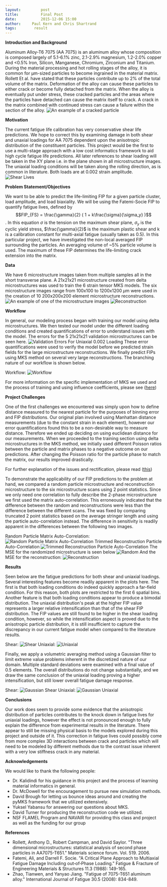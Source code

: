 ```yaml
---
layout:     	post
title:      	Final Post
date:       	2015-12-06 15:00
author:     Paul Kern and Chris Shartrand
tags:        result 
---
```

<!-- Start Writing Below in Markdown -->

**Introduction and Background**

Aluminum Alloy-T6 7075 (AA 7075) is an aluminum alloy whose composition is composed largely of 5.1-6.1% zinc, 2.1-2.9% magnesium, 1.2-2.0% copper and <0.5% Iron, Silicon, Manganese, Chromium, Zirconium and Titanium. During the material processing and hot rolling stages of the alloy, it is common for μm-sized particles to become ingrained in the material matrix. Rollett Et al. have stated that these particles contribute up to 2% of the total volume of the matrix. Deformation of the alloy can cause these particles to either crack or become fully detached from the matrix. When the alloy is eventually put under stress, these cracked particles and the areas where the particles have detached can cause the matrix itself to crack. A crack in the matrix combined with continued stress can cause a failure within the section of the alloy.
![An example of a cracked particle](/MIC-AL7075-PARTICLES/img/crackedParticle.png)

**Motivation**

The current fatigue life calibration has very conservative shear life predictions. We hope to correct this by examining damage in both shear and unaxial loadings for AA 7075 dependent upon the anisotropic distribution of the constituent particles. This project would be the first to use a multi-stage approach with a low cost informatics framework to aid high cycle fatigue life predictions. All later references to shear loading will be taken in the XY plane i.e. in the plane shown in all microstructure images. The uniaxial loading conditions will be taken along the rolling direction, as is common in literature. Both loads are at 0.002 strain amplitude.
![Shear Lives](/MIC-AL7075-PARTICLES/img/shear_lives.png)

**Problem Statement/Objectives**

We want to be able to predict the life-limiting FIP for a given particle cluster, load amplitude, and load biaxiality. We will be using the Fatemi-Socie FIP to quantify fatigue lives, defined by $$FIP_{FS} = \frac{\gamma}{2} ( 1 + k\frac{\sigma}{\sigma_y} )$$. In this equation $\sigma$ is the tension on the maximum shear plane, $\sigma_y$ is the cyclic yield stress, $\frac{\gamma}{2}$ is the maximum plastic shear and k is a calibration constant for multi-axial fatigue (usually taken as 0.5). In this particular project, we have investigated the non-local averaged FIP surrounding the particles. An averaging volume of ~5% particle volume is used. The maximum of these FIP determines the life-limiting crack extension into the matrix.

**Data**

We have 6 microstructure images taken from multiple samples all in the short transverse plane. A 21x21x21 microstructure created from delta microstructures was used to train the 6 strain tensor MKS models. The six microstructure images range from 100x100 to 1200x1200 $\mu$m were used in the creation of 10 200x200x200 element microstructure reconstructions.
![An example of one of the microstructure images](/MIC-AL7075-PARTICLES/img/Presentation_Images/refined-4.png)
![Reconstruction](/MIC-AL7075-PARTICLES/img/3D_reconstruction_2.png)

**Workflow**

In general, our modeling process began with training our model using delta microstructures. We then tested our model under the different loading conditions and created quantifications of error to understand issues with the model. The errors for the 5 21x21x21 validation microstructures can be seen here.
![Validation Errors For Uniaxial 0.002 Loading](/MIC-AL7075-PARTICLES/img/Presentation_Images/MKS_errors.png)
 These error quantifications were used to verify the model before we predicted strain fields for the large microstructure reconstructions. We finally predict FIPs using MKS method on several very large reconstructions. The branching nature of our workflow is shown below.

Workflow:
![Workflow](/MIC-AL7075-PARTICLES/img/workflow.png)

For more information on the specific implementation of MKS we used and the process of training and using influence coefficients, please see ([here][pymks]) 

**Project Challenges**

One of the first challenges we encountered was simply upon how to define distance measured to the nearest particle for the purposes of binning error and FIP distributions. Our original plan involved using Manhattan distance measurements (due to the constant strain in each element), however our error quantifications found this to be a non-desirable way to measure distance. Therefore we ended up deciding on using euclidean distance for our measurements.
When we proceeded to the training section using delta microstructures in the MKS method, we initially used different Poisson ratios between the particle and matrix phases to a negative outcome on our predictions. After changing the Poisson ratio for the particle phase to match the matrix, our results improved drastically.

For further explanation of the issues and rectification, please read ([this][post1])

To demonstrate the applicability of our FIP predictions to the problem at hand, we compared a random particle microstructure and reconstruction microstructure to the six microstructure scans using 2 point statistics.
Since we only need one correlation to fully describe the 2-phase microstructure we first used the matrix auto-correlation. This erroneously indicated that the difference between the random and reconstructions were less than the difference between the different scans.
The was fixed by comparing truncated 2 point statistics based on the average stringer length and using the particle auto-correlation instead.
The difference in sensitivity is readily apparent in the differences between the following two images.

Random Particle Matrix Auto-Correlation:
![Random Particle Matrix Auto-Correlation](/MIC-AL7075-PARTICLES/img/random_matrix_auto.png)
Trimmed Reconstruction Particle Auto-Correlation
![Trimmed Reconstruction Particle Auto-Correlation](/MIC-AL7075-PARTICLES/img/recon_particles_autoTrimExample.png)
The MSE for the randomized microstructure is seen below
![Random](/MIC-AL7075-PARTICLES/img/MSE_random_stringer.png)
And the MSE for the reconstruction:
![Reconstruction](/MIC-AL7075-PARTICLES/img//MSE_recon_stringer.png)

**Results**

Seen below are the fatigue predictions for both shear and uniaxial loadings. 
Several interesting features become readily apparent in the plots here. The first is that both loading conditions do indeed quickly approach a far-field condition. For this reason, both plots are restricted to the first 6 spatial bins. Another feature is that both loading conditions appear to produce a bimodal distribution. The uniaxial distribution's peak at the higher FIP value represents a larger relative intensification than that of the shear FIP distribution. The FIP values are still found to be higher in the shear loading condition, however, so while the intensification aspect is proved due to the anisotropic particle distribution, it is still insufficient to capture the discrepancy in our current fatigue model when compared to the literature results.

Shear:
![Shear](/MIC-AL7075-PARTICLES/img/shear.png)
Uniaxial:
![Uniaxial](/MIC-AL7075-PARTICLES/img/uni.png)

Finally, we apply a volumetric averaging method using a Gaussian filter to limit extreme value problems inherent in the discretized nature of our domain. Multiple standard deviations were examined with a final value of 0.5 elements.
The overall distributions do not change substantially, and we draw the same conclusion of the uniaxial loading proving a higher intensification, but still lower overall fatigue damage response.

Shear:
![Gaussian Shear](/MIC-AL7075-PARTICLES/img/blur_shear.png)
Uniaxial:
![Gaussian Uniaxial](/MIC-AL7075-PARTICLES/img/blur_uni.png)

**Conclusions**

Our work does seem to provide some evidence that the anisotropic distribution of particles contributes to the knock down in fatigue lives for uniaxial loadings, however the effect is not pronounced enough to fully explain the difference from experimental results in the literature.
There appear to still be missing physical basis to the models explored during this project and outside of it. This correction in fatigue lives could possibly come from more complex 3D interactions between crack and particles which will need to be modeled by different methods due to the contrast issue inherent with a very low stiffness crack in any material.

**Acknowledgements**

We would like to thank the following people:

* Dr. Kalidindi for his guidance in this project and the process of learning material informatics in general.
* Dr. McDowell for the encouragement to pursue new simulation methods.
* David Brough for letting us bounce ideas around and creating the pyMKS framework that we utilized extensively.
* Yuksel Yabansu for answering our questions about MKS.
* David Turner for producing the reconstruction code we utilized.
* NSF FLAMEL Program and NAVAIR for providing this class and project as well as the funding for our group

**References**

* Rollett, Anthony D., Robert Campman, and David Saylor. "Three dimensional microstructures: statistical analysis of second phase particles in AA7075-T651." Materials science forum. Vol. 519. 2006.
* Fatemi, Ali, and Darrell F. Socie. "A Critical Plane Approach to Multiaxial Fatigue Damage Including out‐of‐Phase Loading." Fatigue & Fracture of Engineering Materials & Structures 11.3 (1988): 149-165.
* Zhao, Tianwen, and Yanyao Jiang. "Fatigue of 7075-T651 aluminum alloy." International Journal of Fatigue 30.5 (2008): 834-849.




[post1]: http://materials-informatics-class-fall2015.github.io/MIC-AL7075-PARTICLES/2015/10/31/PoissonRatio/
[pymks]: http://materialsinnovation.github.io/pymks/rst/elasticity_3D.html


